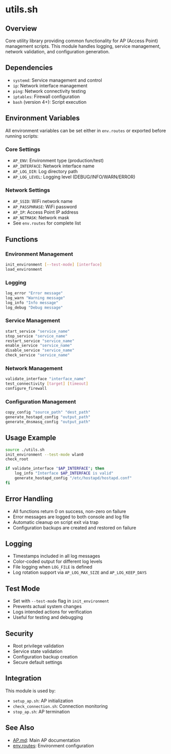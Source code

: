 # utils.sh

## Overview
Core utility library providing common functionality for AP (Access Point) management scripts. This module handles logging, service management, network validation, and configuration generation.

## Dependencies
- `systemd`: Service management and control
- `ip`: Network interface management
- `ping`: Network connectivity testing
- `iptables`: Firewall configuration
- `bash` (version 4+): Script execution

## Environment Variables
All environment variables can be set either in `env.routes` or exported before running scripts:

### Core Settings
- `AP_ENV`: Environment type (production/test)
- `AP_INTERFACE`: Network interface name
- `AP_LOG_DIR`: Log directory path
- `AP_LOG_LEVEL`: Logging level (DEBUG/INFO/WARN/ERROR)

### Network Settings
- `AP_SSID`: WiFi network name
- `AP_PASSPHRASE`: WiFi password
- `AP_IP`: Access Point IP address
- `AP_NETMASK`: Network mask
- See `env.routes` for complete list

## Functions

### Environment Management
```bash
init_environment [--test-mode] [interface]
load_environment
```

### Logging
```bash
log_error "Error message"
log_warn "Warning message"
log_info "Info message"
log_debug "Debug message"
```

### Service Management
```bash
start_service "service_name"
stop_service "service_name"
restart_service "service_name"
enable_service "service_name"
disable_service "service_name"
check_service "service_name"
```

### Network Management
```bash
validate_interface "interface_name"
test_connectivity [target] [timeout]
configure_firewall
```

### Configuration Management
```bash
copy_config "source_path" "dest_path"
generate_hostapd_config "output_path"
generate_dnsmasq_config "output_path"
```

## Usage Example
```bash
source ./utils.sh
init_environment --test-mode wlan0
check_root

if validate_interface "$AP_INTERFACE"; then
    log_info "Interface $AP_INTERFACE is valid"
    generate_hostapd_config "/etc/hostapd/hostapd.conf"
fi
```

## Error Handling
- All functions return 0 on success, non-zero on failure
- Error messages are logged to both console and log file
- Automatic cleanup on script exit via trap
- Configuration backups are created and restored on failure

## Logging
- Timestamps included in all log messages
- Color-coded output for different log levels
- File logging when `LOG_FILE` is defined
- Log rotation support via `AP_LOG_MAX_SIZE` and `AP_LOG_KEEP_DAYS`

## Test Mode
- Set with `--test-mode` flag in `init_environment`
- Prevents actual system changes
- Logs intended actions for verification
- Useful for testing and debugging

## Security
- Root privilege validation
- Service state validation
- Configuration backup creation
- Secure default settings

## Integration
This module is used by:
- `setup_ap.sh`: AP initialization
- `check_connection.sh`: Connection monitoring
- `stop_ap.sh`: AP termination

## See Also
- [AP.md](AP.md): Main AP documentation
- [env.routes](env.routes): Environment configuration 